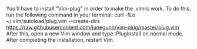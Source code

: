 You'll have to install "Vim-plug" in order to make the .vimrc work. To do this, run the following command in your terminal: curl -fLo ~/.vim/autoload/plug.vim --create-dirs \
  https://raw.githubusercontent.com/junegunn/vim-plug/master/plug.vim
After this, open a new Vim window and type :PlugInstall on normal mode. After completing the installation, restart Vim.
